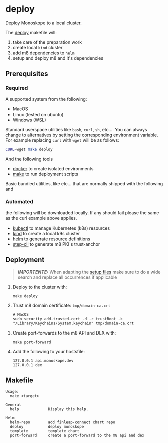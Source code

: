 # deploy

Deploy Monoskope to a local cluster.

The [deploy](deploy.mk) makefile will:

1. take care of the preparation work
2. create local `kind` cluster
3. add m8 dependencies to `helm`
4. setup and deploy m8 and it's dependencies

## Prerequisites

### Required

A supported system from the following:

- MacOS
- Linux (tested on ubuntu)
- Windows (WSL)

Standard userspace utilities like `bash`, `curl`, `sh`, etc.... You can always change to alternatives by setting the corresponding environment variable. For example replacing `curl` with `wget` will be as follows:

```bash
CURL=wget make deploy
```

And the following tools

* [docker](https://docs.docker.com/get-docker/) to create isolated environments
* [make](https://www.gnu.org/software/make/#download) to run deployment scripts

Basic bundled utilities, like  etc... that are normally shipped with the following and 

### Automated

the following will be downloaded locally. If any should fail please the same as the curl example above applies.

* [kubectl](https://kubernetes.io/docs/tasks/tools/#kubectl) to manage Kubernetes (k8s) resources
* [kind](https://kind.sigs.k8s.io/docs/user/quick-start/#installation) to create a local k9s cluster
* [helm](https://helm.sh/docs/intro/install/) to generate resource definitions
* [step-cli](https://smallstep.com/docs/step-cli/installation) to generate m8 PKI's trust-anchor

## Deployment

> **_IMPORTENTE:_**  When adapting the [setup files](setup) make sure to do a wide search and replace all occurrences if applicable

1. Deploy to the cluster with:

    ```shell
    make deploy
    ```

2. Trust m8 domain certificate: `tmp/domain-ca.crt`

    ```shell
    # MacOS
    sudo security add-trusted-cert -d -r trustRoot -k "/Library/Keychains/System.keychain" tmp/domain-ca.crt
    ```

3. Create port-forwards to the m8 API and DEX with:

    ```shell
    make port-forward
    ```

4. Add the following to your hostsfile:

    ```shell
    127.0.0.1 api.monoskope.dev
    127.0.0.1 dex
    ```

## Makefile

```
Usage:
  make <target>

General
  help             Display this help.

Helm
  helm-repo        add finleap-connect chart repo
  deploy           deploy monoskope
  template         template chart
  port-forward     create a port-forward to the m8 api and dex
```